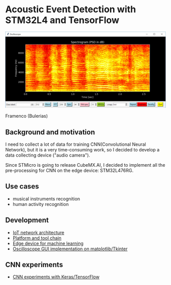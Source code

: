 # Acoustic Event Detection with STM32L4 and TensorFlow

![](./oscilloscope/screenshots/spectrogram(psd).jpg)

Framenco (Bulerias)

## Background and motivation

I need to collect a lot of data for training CNN(Convolutional Neural Network), but it is a very time-consuming work, so I decided to develop a data collecting device ("audio camera").

Since STMicro is going to release CubeMX.AI, I decided to implement all the pre-processing for CNN on the edge device: STM32L476RG.

## Use cases

- musical instruments recognition
- human activity recognition

## Development 

- [IoT network architecture](./NETWORK.md)
- [Platform and tool chain](./PLATFORM.md)
- [Edge device for machine learning](./stm32)
- [Oscilloscope GUI implementation on matplotlib/Tkinter](./oscilloscope)

## CNN experiments

- [CNN experiments with Keras/TensorFlow](./tensorflow)
